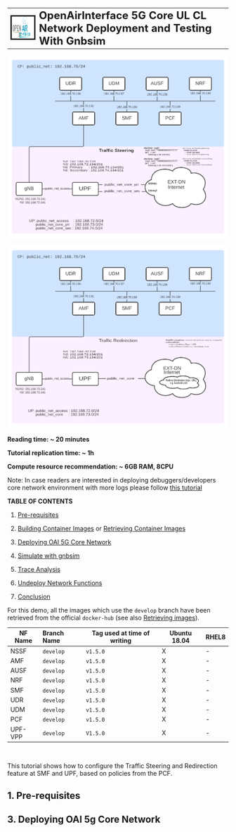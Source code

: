 <table style="border-collapse: collapse; border: none;">
  <tr style="border-collapse: collapse; border: none;">
    <td style="border-collapse: collapse; border: none;">
      <a href="http://www.openairinterface.org/">
         <img src="./images/oai_final_logo.png" alt="" border=3 height=50 width=150>
         </img>
      </a>
    </td>
    <td style="border-collapse: collapse; border: none; vertical-align: center;">
      <b><font size = "5">OpenAirInterface 5G Core UL CL Network Deployment and Testing With Gnbsim</font></b>
    </td>
  </tr>
</table>

![SA Traffic Steering Scenario](./images/steering_tutorial.png)


![SA Traffic Redirection Scenario](./images/redirection_tutorial.png)


**Reading time: ~ 20 minutes**

**Tutorial replication time: ~ 1h**

**Compute resource recommendation: ~ 6GB RAM, 8CPU**

Note: In case readers are interested in deploying debuggers/developers core network environment with more logs please follow [this tutorial](./DEBUG_5G_CORE.md)

**TABLE OF CONTENTS**

1. [Pre-requisites](#1-pre-requisites)
2. [Building Container Images](./BUILD_IMAGES.md) or [Retrieving Container Images](./RETRIEVE_OFFICIAL_IMAGES.md)
3. [Deploying OAI 5G Core Network](#3-deploying-oai-5g-core-network)
4. [Simulate with gnbsim](#4-simulate-with-gnbsim)

8. [Trace Analysis](#8-trace-analysis)
9. [Undeploy Network Functions](#9-undeploy-network-functions)
10. [Conclusion](#10-conclusion)

For this demo, all the images which use the `develop` branch have been retrieved from the official `docker-hub` (see also
[Retrieving images](./RETRIEVE_OFFICIAL_IMAGES.md)).

| NF Name | Branch Name | Tag used at time of writing | Ubuntu 18.04 | RHEL8 |
|----------|:------------|-----------------------------|--------------|-------|
| NSSF     | `develop`    | `v1.5.0`                    | X            | -     |
| AMF      | `develop`    | `v1.5.0`                    | X            | -     |
| AUSF     | `develop`    | `v1.5.0`                    | X            | -     |
| NRF      | `develop`    | `v1.5.0`                    | X            | -     |
| SMF      | `develop`    | `v1.5.0`                    | X            | -     |
| UDR      | `develop`    | `v1.5.0`                    | X            | -     |
| UDM      | `develop`    | `v1.5.0`                    | X            | -     |
| PCF      | `develop`    | `v1.5.0`                    | X            | -     |
| UPF-VPP  | `develop`    | `V1.5.0`                    | X            | -     |

<br/>

This tutorial shows how to configure the Traffic Steering and Redirection feature at SMF and UPF, based on policies from the PCF.

## 1. Pre-requisites
## 3. Deploying OAI 5g Core Network

